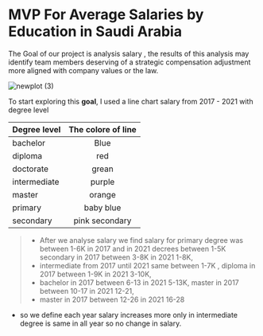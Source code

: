 # MVP For Average Salaries by Education in Saudi Arabia 

The Goal of our project is analysis salary , the results of this analysis may identify team members deserving of a strategic compensation adjustment more aligned with company values ​​or the law.

![newplot (3)](https://user-images.githubusercontent.com/93244403/142221497-099c26e3-882d-42e3-91c7-913eb10e4b46.png)



To start exploring this **goal**, I used a line chart  salary from 2017 - 2021 with degree level

 


|Degree level |The colore of line |
|:------------|:-----------------:|
|bachelor     |Blue               |
|diploma      |red                |
|doctorate |  grean|
intermediate  |   purple
 master | orange
  primary  |  baby blue 
 secondary | pink secondary 

>- After we analyse salary we find salary for primary degree was between 1-6K in 2017 and in 2021 decrees between 1-5K  
secondary in 2017 between 3-8K in 2021 1-8K,
>- intermediate from 2017 until 2021 same between 1-7K , diploma in 2017 between 1-9K in 2021 3-10K,
>- bachelor in 2017 between 6-13 in 2021 5-13K, master in 2017 between 10-17 in 2021 12-21,
>- master in 2017 between 12-26 in 2021 16-28


- so we define each year salary increases more only in 
 intermediate degree is same in all year so no change in salary.
